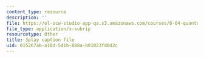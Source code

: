```yaml
---
content_type: resource
description: ''
file: https://ol-ocw-studio-app-qa.s3.amazonaws.com/courses/8-04-quantum-physics-i-spring-2016/015267aba18d541b888ab01023fd0d2c_vnyxYtj0mfE.vtt
file_type: application/x-subrip
resourcetype: Other
title: 3play caption file
uid: 015267ab-a18d-541b-888a-b01023fd0d2c
---
```

